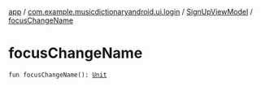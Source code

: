 [app](../../index.md) / [com.example.musicdictionaryandroid.ui.login](../index.md) / [SignUpViewModel](index.md) / [focusChangeName](./focus-change-name.md)

# focusChangeName

`fun focusChangeName(): `[`Unit`](https://kotlinlang.org/api/latest/jvm/stdlib/kotlin/-unit/index.html)